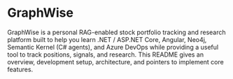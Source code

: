 # GraphWise
GraphWise is a personal RAG-enabled stock portfolio tracking and research platform built to help you learn .NET / ASP.NET Core, Angular, Neo4j, Semantic Kernel (C# agents), and Azure DevOps while providing a useful tool to track positions, signals, and research. This README gives an overview, development setup, architecture, and pointers to implement core features.